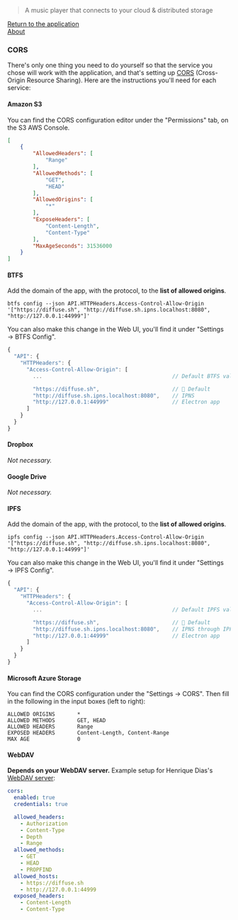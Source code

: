 > A music player that connects to your cloud & distributed storage

[Return to the application](../../)<br />
[About](../)



<div id="CORS" />

### CORS

There's only one thing you need to do yourself so that the service you chose will work with the application, and that's setting up [CORS](https://developer.mozilla.org/en-US/docs/Web/HTTP/CORS) (Cross-Origin Resource Sharing). Here are the instructions you'll need for each service:

<div id="CORS__S3" />

#### Amazon S3

You can find the CORS configuration editor under the "Permissions" tab, on the S3 AWS Console.

```json
[
    {
        "AllowedHeaders": [
            "Range"
        ],
        "AllowedMethods": [
            "GET",
            "HEAD"
        ],
        "AllowedOrigins": [
            "*"
        ],
        "ExposeHeaders": [
            "Content-Length",
            "Content-Type"
        ],
        "MaxAgeSeconds": 31536000
    }
]
```

<div id="CORS__BTFS" />

#### BTFS

Add the domain of the app, with the protocol, to the __list of allowed origins__.

```shell
btfs config --json API.HTTPHeaders.Access-Control-Allow-Origin '["https://diffuse.sh", "http://diffuse.sh.ipns.localhost:8080", "http://127.0.0.1:44999"]'
```

You can also make this change in the Web UI, you'll find it under "Settings → BTFS Config".

```javascript
{
  "API": {
    "HTTPHeaders": {
      "Access-Control-Allow-Origin": [
        ...                                         // Default BTFS values

        "https://diffuse.sh",                       // 🎵 Default
        "http://diffuse.sh.ipns.localhost:8080",    // IPNS
        "http://127.0.0.1:44999"                    // Electron app
      ]
    }
  }
}
```

<div id="CORS__Dropbox" />

#### Dropbox

_Not necessary._

<div id="CORS__Google-Drive" />

#### Google Drive

_Not necessary._

<div id="CORS__IPFS" />

#### IPFS

Add the domain of the app, with the protocol, to the __list of allowed origins__.

```shell
ipfs config --json API.HTTPHeaders.Access-Control-Allow-Origin '["https://diffuse.sh", "http://diffuse.sh.ipns.localhost:8080", "http://127.0.0.1:44999"]'
```

You can also make this change in the Web UI, you'll find it under "Settings → IPFS Config".

```javascript
{
  "API": {
    "HTTPHeaders": {
      "Access-Control-Allow-Origin": [
        ...                                         // Default IPFS values

        "https://diffuse.sh",                       // 🎵 Default
        "http://diffuse.sh.ipns.localhost:8080",    // IPNS through IPFS Companion
        "http://127.0.0.1:44999"                    // Electron app
      ]
    }
  }
}
```

<div id="CORS__Azure" />

#### Microsoft Azure Storage

You can find the CORS configuration under the "Settings -> CORS".
Then fill in the following in the input boxes (left to right):

```
ALLOWED ORIGINS       *
ALLOWED METHODS       GET, HEAD
ALLOWED HEADERS       Range
EXPOSED HEADERS       Content-Length, Content-Range
MAX AGE               0
```

<div id="CORS__WebDAV" />

#### WebDAV

__Depends on your WebDAV server.__
Example setup for Henrique Dias's [WebDAV server](https://github.com/hacdias/webdav):

```yaml
cors:
  enabled: true
  credentials: true

  allowed_headers:
    - Authorization
    - Content-Type
    - Depth
    - Range
  allowed_methods:
    - GET
    - HEAD
    - PROPFIND
  allowed_hosts:
    - https://diffuse.sh
    - http://127.0.0.1:44999
  exposed_headers:
    - Content-Length
    - Content-Type
```

